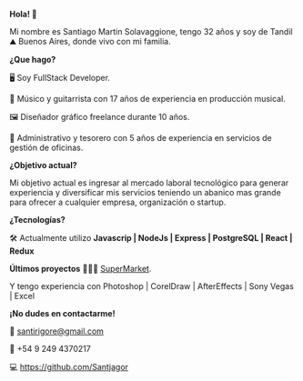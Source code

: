 **Hola! 👋**

Mi nombre es Santiago Martin Solavaggione, tengo 32 años y soy de Tandil ⛰️ Buenos Aires, donde vivo con mi familia.

**¿Que hago?**

🖥️ Soy FullStack Developer.

🎸 Músico y guitarrista con 17 años de experiencia en producción musical.

🖼️ Diseñador gráfico freelance durante 10 años.

💼 Administrativo y tesorero con 5 años de experiencia en servicios de gestión de oficinas.

**¿Objetivo actual?**

Mi objetivo actual es ingresar al mercado laboral tecnológico para generar experiencia y diversificar mis servicios teniendo un abanico mas grande para ofrecer a cualquier empresa, organización o startup.

**¿Tecnologías?**

🛠️ Actualmente utilizo **Javascrip | NodeJs | Express | PostgreSQL | React | Redux**

**Últimos proyectos**
👨🏻‍💻
[SuperMarket](https://supermarketpreview.vercel.app/).

Y tengo experiencia con Photoshop | CorelDraw | AfterEffects | Sony Vegas | Excel

**¡No dudes en contactarme!**

📧 santirigore@gmail.com

📱 +54 9 249 4370217

💻 https://github.com/Santjagor

